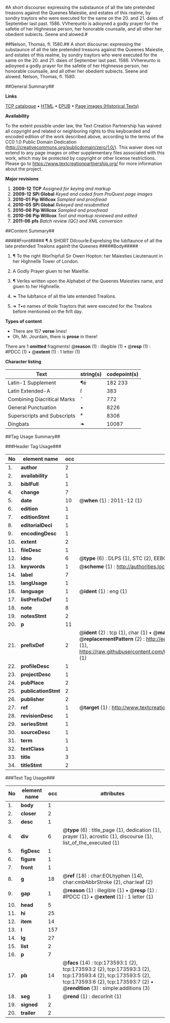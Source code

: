 #A short discourse: expressing the substaunce of all the late pretended treasons against the Queenes Maiestie, and estates of this realme, by sondry traytors who were executed for the same on the 20. and 21. daies of September last past. 1586. VVhereunto is adioyned a godly prayer for the safetie of her Highnesse person, her honorable counsaile, and all other her obedient subiects. Seene and alowed.#

##Nelson, Thomas, fl. 1580.##
A short discourse: expressing the substaunce of all the late pretended treasons against the Queenes Maiestie, and estates of this realme, by sondry traytors who were executed for the same on the 20. and 21. daies of September last past. 1586. VVhereunto is adioyned a godly prayer for the safetie of her Highnesse person, her honorable counsaile, and all other her obedient subiects. Seene and alowed.
Nelson, Thomas, fl. 1580.

##General Summary##

**Links**

[TCP catalogue](http://www.ota.ox.ac.uk/tcp/)  • 
[HTML](http://tei.it.ox.ac.uk/tcp/Texts-HTML/free/A72/A72931.html)  • 
[EPUB](http://tei.it.ox.ac.uk/tcp/Texts-EPUB/free/A72/A72931.epub) • 
[Page images (Historical Texts)](https://historicaltexts.jisc.ac.uk/eebo-99898279e)

**Availability**

To the extent possible under law, the Text Creation Partnership has waived all copyright and related or neighboring rights to this keyboarded and encoded edition of the work described above, according to the terms of the CC0 1.0 Public Domain Dedication (http://creativecommons.org/publicdomain/zero/1.0/). This waiver does not extend to any page images or other supplementary files associated with this work, which may be protected by copyright or other license restrictions. Please go to https://www.textcreationpartnership.org/ for more information about the project.

**Major revisions**

1. __2009-12__ __TCP__ *Assigned for keying and markup*
1. __2009-12__ __SPi Global__ *Keyed and coded from ProQuest page images*
1. __2010-01__ __Pip Willcox__ *Sampled and proofread*
1. __2010-05__ __SPi Global__ *Rekeyed and resubmitted*
1. __2010-06__ __Pip Willcox__ *Sampled and proofread*
1. __2010-06__ __Pip Willcox__ *Text and markup reviewed and edited*
1. __2011-06__ __pfs__ *Batch review (QC) and XML conversion*

##Content Summary##

#####Front#####
¶ A SHORT Diſcourſe:Expreſsing the ſubſtaunce of all the late pretended
Treaſons againſt the Queenes
#####Body#####

1. ¶ To the right Worſhipfull Sir Owen Hopton: her
Maiesties Lieutenaunt in her Highneſſe Tower of London.

1. A Godly Prayer giuen to her Maieſtie.

1. ¶ Verſes written vpon the Alphabet of the Queenes
Maiesties name, and giuen to her Highneſſe.

1. ❧ The ſubſtance of all the late entended
Treaſons.

1. ❧ T•e
names of thoſe Traytors that were executed for the Treaſons before
mentioned on the firſt day.

**Types of content**

  * There are 157 **verse** lines!
  * Oh, Mr. Jourdain, there is **prose** in there!

There are 1 **omitted** fragments! 
 @__reason__ (1) : illegible (1)  •  @__resp__ (1) : #PDCC (1)  •  @__extent__ (1) : 1 letter (1)

**Character listing**


|Text|string(s)|codepoint(s)|
|---|---|---|
|Latin-1 Supplement|¶é|182 233|
|Latin Extended-A|ſ|383|
|Combining             Diacritical Marks|̄|772|
|General Punctuation|•|8226|
|Superscripts             and Subscripts|⁴|8308|
|Dingbats|❧|10087|

##Tag Usage Summary##

###Header Tag Usage###

|No|element name|occ|attributes|
|---|---|---|---|
|1.|__author__|2||
|2.|__availability__|1||
|3.|__biblFull__|1||
|4.|__change__|7||
|5.|__date__|10| @__when__ (1) : 2011-12 (1)|
|6.|__edition__|1||
|7.|__editionStmt__|1||
|8.|__editorialDecl__|1||
|9.|__encodingDesc__|1||
|10.|__extent__|2||
|11.|__fileDesc__|1||
|12.|__idno__|6| @__type__ (6) : DLPS (1), STC (2), EEBO-CITATION (1), PROQUEST (1), VID (1)|
|13.|__keywords__|1| @__scheme__ (1) : http://authorities.loc.gov/ (1)|
|14.|__label__|7||
|15.|__langUsage__|1||
|16.|__language__|1| @__ident__ (1) : eng (1)|
|17.|__listPrefixDef__|1||
|18.|__note__|8||
|19.|__notesStmt__|2||
|20.|__p__|11||
|21.|__prefixDef__|2| @__ident__ (2) : tcp (1), char (1)  •  @__matchPattern__ (2) : ([0-9\-]+):([0-9IVX]+) (1), (.+) (1)  •  @__replacementPattern__ (2) : http://eebo.chadwyck.com/downloadtiff?vid=$1&page=$2 (1), https://raw.githubusercontent.com/textcreationpartnership/Texts/master/tcpchars.xml#$1 (1)|
|22.|__profileDesc__|1||
|23.|__projectDesc__|1||
|24.|__pubPlace__|2||
|25.|__publicationStmt__|2||
|26.|__publisher__|2||
|27.|__ref__|1| @__target__ (1) : http://www.textcreationpartnership.org/docs/. (1)|
|28.|__revisionDesc__|1||
|29.|__seriesStmt__|1||
|30.|__sourceDesc__|1||
|31.|__term__|1||
|32.|__textClass__|1||
|33.|__title__|3||
|34.|__titleStmt__|2||


###Text Tag Usage###

|No|element name|occ|attributes|
|---|---|---|---|
|1.|__body__|1||
|2.|__closer__|2||
|3.|__desc__|1||
|4.|__div__|6| @__type__ (6) : title_page (1), dedication (1), prayer (1), acrostic (1), discourse (1), list_of_the_executed (1)|
|5.|__figDesc__|1||
|6.|__figure__|1||
|7.|__front__|1||
|8.|__g__|18| @__ref__ (18) : char:EOLhyphen (14), char:cmbAbbrStroke (2), char:leaf (2)|
|9.|__gap__|1| @__reason__ (1) : illegible (1)  •  @__resp__ (1) : #PDCC (1)  •  @__extent__ (1) : 1 letter (1)|
|10.|__head__|5||
|11.|__hi__|25||
|12.|__item__|14||
|13.|__l__|157||
|14.|__lg__|27||
|15.|__list__|2||
|16.|__p__|7||
|17.|__pb__|14| @__facs__ (14) : tcp:173593:1 (2), tcp:173593:2 (2), tcp:173593:3 (2), tcp:173593:4 (2), tcp:173593:5 (2), tcp:173593:6 (2), tcp:173593:7 (2)  •  @__rendition__ (3) : simple:additions (3)|
|18.|__seg__|1| @__rend__ (1) : decorInit (1)|
|19.|__signed__|2||
|20.|__trailer__|2||
